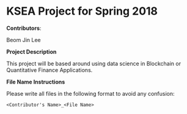 # KSEA Project for Spring 2018

**Contributors**: 

Beom Jin Lee

**Project Description** 

This project will be based around using data science in Blockchain or Quantitative Finance Applications.

**File Name Instructions**

Please write all files in the following format to avoid any confusion: 
```
<Contributor's Name>_<File Name>
```

